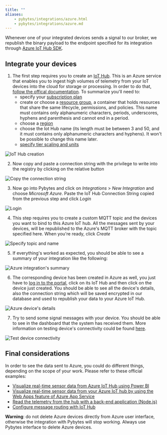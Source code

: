 ```yaml
---
title: ""
aliases:
    - pybytes/integrations/azure.html
    - pybytes/integrations/azure.md
---
```

Whenever one of your integrated devices sends a signal to our broker, we republish the binary payload to the endpoint specified for its integration through [Azure IoT Hub SDK](https://docs.microsoft.com/en-us/azure/iot-hub/iot-hub-devguide-sdks).

## Integrate your devices

1. The first step requires you to create an [IoT Hub](https://docs.microsoft.com/en-us/azure/iot-hub/). This is an Azure service that enables you to ingest high volumes of telemetry from your IoT devices into the cloud for storage or processing. In order to do that, [follow the offical documentation](https://docs.microsoft.com/en-us/azure/iot-hub/iot-hub-create-through-portal). To summarize you'll need to:
    - specify your [subscription plan](https://account.azure.com/subscriptions/)
    - create or choose a [resource group](https://docs.microsoft.com/en-us/azure/azure-resource-manager/resource-group-portal), a container that holds resources that share the same lifecycle, permissions, and policies. This name must contains only alphanumeric characters, periods, underscores, hyphens and parenthesis and cannot end in a period.
    - choose a [region](https://azure.microsoft.com/en-us/global-infrastructure/regions/)
    - choose the Iot Hub name (its length must be between 3 and 50, and it must contains only alphanumeric characters and hyphens). It won't be possible to change this name later.
    - [specify tier scaling and units](https://docs.microsoft.com/en-us/azure/iot-hub/iot-hub-scaling)

![IoT Hub creation](/gitbook/assets/01_azure_integration.png)

2. Now copy and paste a connection string with the privilege to write into the registry by clicking on the relative button

![Copy the connection string](/gitbook/assets/02_azure_integration.png)

3. Now go into Pybytes and click on *Integrations* > *New Integration* and choose *Microsoft Azure*. Paste the IoT Hub Connection String copied from the previous step and click *Login*

![Login](/gitbook/assets/03_azure_integration.png)

4. This step requires you to create a custom MQTT topic and the devices you want to bind to this Azure IoT hub. All the messages sent by your devices, will be republished to the Azure's MQTT broker with the topic specified here.
When you're ready, click _Create_

![Specify topic and name](/gitbook/assets/04_azure_integration.png)

5. If everything's worked as expected, you should be able to see a summary of your integration like the following:

![Azure integration's summary](/gitbook/assets/05_azure_integration.png)

6. The corresponding device has been created in Azure as well, you just have to [log in to the portal](https://portal.azure.com/), click on its IoT Hub and then click on the device just created. You should be able to see all the device's details, also the connection string which will be saved encrypted in our database and used to republish your data to your Azure IoT Hub.

![Azure device's details](/gitbook/assets/06_azure_integration.png)

7. Try to send some signal messages with your device. You should be able to see in the dashboard that the system has received them. More information on testing device's connectivity could be found [here](https://docs.microsoft.com/en-us/azure/iot-hub/tutorial-connectivity).

![Test device connectivity](/gitbook/assets/07_azure_integration.png)


## Final considerations

In order to see the data sent to Azure, you could do different things, depending on the scope of your work. Please refer to these official examples:
- [Visualize real-time sensor data from Azure IoT Hub using Power BI](https://docs.microsoft.com/en-us/azure/iot-hub/iot-hub-live-data-visualization-in-power-bi)
- [Visualize real-time sensor data from your Azure IoT hub by using the Web Apps feature of Azure App Service](https://docs.microsoft.com/en-us/azure/iot-hub/iot-hub-live-data-visualization-in-web-apps)
- [Read the telemetry from the hub with a back-end application (Node.js)](https://docs.microsoft.com/en-us/azure/iot-hub/quickstart-send-telemetry-node)
- [Configure message routing with IoT Hub](https://docs.microsoft.com/en-us/azure/iot-hub/tutorial-routing)

**Warning**: do not delete Azure devices directly from Azure user interface, otherwise the integration with Pybytes will stop working. Always use Pybytes interface to delete Azure devices.